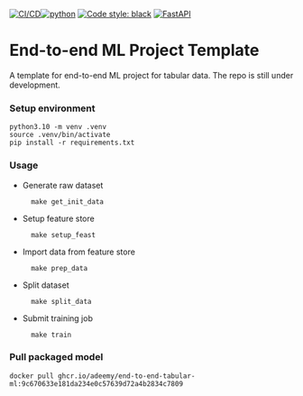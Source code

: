 [![CI/CD](https://github.com/Adeemy/end-to-end-tabular-ml/actions/workflows/main.yml/badge.svg?branch=main)](https://github.com/Adeemy/end-to-end-tabular-ml/actions/workflows/main.yml)[![python](https://img.shields.io/badge/python-3.10-blue.svg)](https://www.python.org)
[![Code style: black](https://img.shields.io/badge/code%20style-black-000000.svg)](https://github.com/psf/black)
[![FastAPI](https://img.shields.io/badge/FastAPI-0.99.1-009688.svg?style=flat&logo=FastAPI&logoColor=white)](https://fastapi.tiangolo.com)

# End-to-end ML Project Template

A template for end-to-end ML project for tabular data. The repo is still under development.

### Setup environment

    python3.10 -m venv .venv
    source .venv/bin/activate
    pip install -r requirements.txt

### Usage

- Generate raw dataset

        make get_init_data

- Setup feature store

        make setup_feast

- Import data from feature store

        make prep_data

- Split dataset

        make split_data

- Submit training job

        make train

### Pull packaged model

    docker pull ghcr.io/adeemy/end-to-end-tabular-ml:9c670633e181da234e0c57639d72a4b2834c7809
